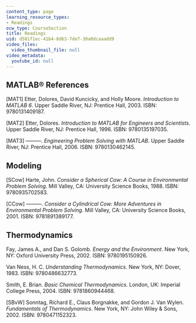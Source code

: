 ```yaml
---
content_type: page
learning_resource_types:
- Readings
ocw_type: CourseSection
title: Readings
uid: d581f1ec-41b4-8d63-7de7-30a0dcaaadd9
video_files:
  video_thumbnail_file: null
video_metadata:
  youtube_id: null
---
```


MATLAB® References
------------------

\[MAT1\] Etter, Dolores, David Kuncicky, and Holly Moore. _Introduction to MATLAB 6_. Upper Saddle River, NJ: Prentice Hall, 2003. ISBN: 9780131409187.

\[MAT2\] Etter, Dolores. _Introduction to MATLAB for Engineers and Scientists_. Upper Saddle River, NJ: Prentice Hall, 1996. ISBN: 9780135197035.

\[MAT3\] ———. _Engineering Problem Solving with MATLAB_. Upper Saddle River, NJ: Prentice Hall, 2006. ISBN: 9780130462145.

Modeling
--------

\[SCow\] Harte, John. _Consider a Spherical Cow: A Course in Environmental Problem Solving_. Mill Valley, CA: University Science Books, 1988. ISBN: 9780935702583.

\[CCow\] ———. _Consider a Cylindrical Cow: More Adventures in Environmental Problem Solving_. Mill Valley, CA: University Science Books, 2001. ISBN: 9781891389177.

Thermodynamics
--------------

Fay, James A., and Dan S. Golomb. _Energy and the Environment_. New York, NY: Oxford University Press, 2002. ISBN: 9780195150926.

Van Ness, H. C. _Understanding Thermodynamics_. New York, NY: Dover, 1983. ISBN: 9780486632773.

Smith, E. Brian. _Basic Chemical Thermodynamics_. London, UK: Imperial College Press, 2004. ISBN: 9781860944468.

\[SBvW\] Sonntag, Richard E., Claus Borgnakke, and Gordon J. Van Wylen. _Fundamentals of Thermodynamics_. New York, NY: John Wiley & Sons, 2002. ISBN: 9780471152323.